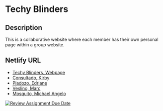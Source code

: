 # Techy Blinders

## Description
This is a collaborative website where each member has their own personal page within a group website.

## Netlify URL
- [Techy Blinders, Webpage](https://pupt-dit-techy-blinders-exercise-16.netlify.app/)
- [Consultado, Kirby](https://pupt-dit-techy-blinders-exercise-16.netlify.app/consultado_kirby/)
- [Piadozo, Edriane](https://pupt-dit-techy-blinders-exercise-16.netlify.app/piadozo_edriane/)
- [Veslino, Marc](https://pupt-dit-techy-blinders-exercise-16.netlify.app/veslino_marc/)
- [Mosquito, Michael Angelo](https://pupt-dit-techy-blinders-exercise-16.netlify.app/mosquito_michaelangelo/)

[![Review Assignment Due Date](https://classroom.github.com/assets/deadline-readme-button-22041afd0340ce965d47ae6ef1cefeee28c7c493a6346c4f15d667ab976d596c.svg)](https://classroom.github.com/a/Xyr6N5To)